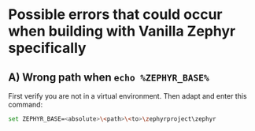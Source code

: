 # Possible errors that could occur when building with Vanilla Zephyr specifically

## A) Wrong path when `echo %ZEPHYR_BASE%`

First verify you are not in a virtual environment.
Then adapt and enter this command:

```bash
set ZEPHYR_BASE=<absolute>\<path>\<to>\zephyrproject\zephyr
```
